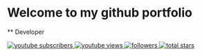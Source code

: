 # Welcome to my github portfolio

** Developer



  <p align="left">
    <a href="https://www.youtube.com/c/fknight?sub_confirmation=1">
      <img 
        alt="youtube subscribers" 
        title="Subscribe to my YouTube channel" 
        src="https://custom-icon-badges.demolab.com/youtube/channel/subscribers/UC2WHjPDvbE60328n17ZGcfg?color=%23E05D44&label=SUBSCRIBE&logo=video&logoColor=white&style=for-the-badge&labelColor=CE4630" 
      />
    </a>
    <a href="https://www.youtube.com/c/fknight">
      <img 
        alt="youtube views" 
        title="YouTube views" 
        src="https://custom-icon-badges.demolab.com/youtube/channel/views/UC2WHjPDvbE60328n17ZGcfg?color=%23E1AD0E&logo=eye&logoColor=white&style=for-the-badge&labelColor=C79600" 
      />
    </a>
    <a href="https://github.com/ForrestKnight?tab=followers">
      <img 
        alt="followers" 
        title="Follow me on Github" 
        src="https://custom-icon-badges.demolab.com/github/followers/ForrestKnight?color=236ad3&labelColor=1155ba&style=for-the-badge&logo=person-add&label=Follow&logoColor=white" 
      />
    </a>
    <a href="https://github.com/ForrestKnight?tab=repositories&sort=stargazers">
      <img 
        alt="total stars" 
        title="Total stars on GitHub" 
        src="https://custom-icon-badges.demolab.com/github/stars/ForrestKnight?color=55960c&style=for-the-badge&labelColor=488207&logo=star" 
      />
    </a>
  </p>
